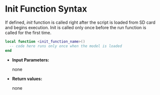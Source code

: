 # Init Function Syntax

If defined, _init_ function is called right after the script is loaded from SD card and begins execution. Init is called only once before the run function is called for the first time.

```lua
local function <init_function_name>()
  -- code here runs only once when the model is loaded
end
```

* **Input Parameters:**

  none

* **Return values:**

  none

